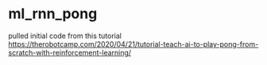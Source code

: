 # ml_rnn_pong

pulled initial code from this tutorial https://therobotcamp.com/2020/04/21/tutorial-teach-ai-to-play-pong-from-scratch-with-reinforcement-learning/

